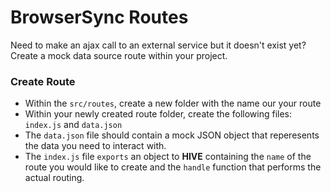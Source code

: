 # BrowserSync Routes

Need to make an ajax call to an external service but it doesn't exist yet?  Create a mock data source route within your project.  

### Create Route

* Within the `src/routes`, create a new folder with the name our your route
* Within your newly created route folder, create the following files: `index.js` and `data.json`
* The `data.json` file should contain a mock JSON object that reperesents the data you need to interact with.
* The `index.js` file `exports` an object to **HIVE** containing the `name` of the route you would like to create and the `handle` function that performs the actual routing.
